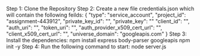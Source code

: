 Step 1: Clone the Repository
Step 2: Create a new file credentials.json which will contain the following feilds:
  {
  "type": "service_account",
  "project_id": "assignment-443912",
  "private_key_id": "",
  "private_key": ""
  "client_id": "",
  "auth_uri": "",
  "token_uri": "",
  "auth_provider_x509_cert_url": "",
  "client_x509_cert_url": "",
  "universe_domain": "googleapis.com"
}
Step 3: Install the dependencies:
  npm install express body-parser googleapis
  npm init -y
Step 4: Run the following command to start:
  node server.js
